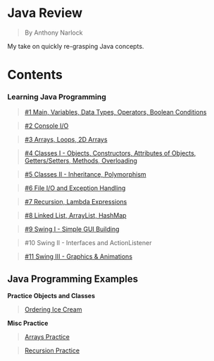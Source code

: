 # <b>Java Review</b>
> By Anthony Narlock

My take on quickly re-grasping Java concepts.

# <b>Contents</b>

### <b>Learning Java Programming</b>
> [#1 Main, Variables, Data Types, Operators, Boolean Conditions](https://github.com/narlock/java-archive/blob/main/Java%20Review/Learn%20Java%20Programming/Variables.java)

> [#2 Console I/O](https://github.com/narlock/java-archive/blob/main/Java%20Review/Learn%20Java%20Programming/ConsoleIO.java)

> [#3 Arrays, Loops, 2D Arrays](https://github.com/narlock/java-archive/blob/main/Java%20Review/Learn%20Java%20Programming/Arrays.java)

> [#4 Classes I - Objects, Constructors, Attributes of Objects, Getters/Setters, Methods, Overloading](https://github.com/narlock/java-archive/blob/main/Java%20Review/Learn%20Java%20Programming/Classes.java)

> [#5 Classes II - Inheritance, Polymorphism](https://github.com/narlock/java-archive/tree/main/Java%20Review/Learn%20Java%20Programming/Inheritance/src/Inheritance)

> [#6 File I/O and Exception Handling](https://github.com/narlock/java-archive/tree/main/Java%20Review/Learn%20Java%20Programming/FileIOTest)

> [#7 Recursion, Lambda Expressions](https://github.com/narlock/java-archive/blob/main/Java%20Review/Learn%20Java%20Programming/Recursion.java)

> [#8 Linked List, ArrayList, HashMap](https://github.com/narlock/java-archive/blob/main/Java%20Review/Learn%20Java%20Programming/Lists.java)

> [#9 Swing I - Simple GUI Building](https://github.com/narlock/java-archive/tree/main/Java%20Review/Learn%20Java%20Programming/Swing%20I/src)

> #10 Swing II - Interfaces and ActionListener

> [#11 Swing III - Graphics & Animations](https://github.com/narlock/java-archive/tree/main/Java%20Review/Learn%20Java%20Programming/Swing%20III/src)

## <b>Java Programming Examples</b>

<b>Practice Objects and Classes</b>

> [Ordering Ice Cream](https://github.com/narlock/java-archive/tree/main/Java%20Review/Practice%20Materials/Practice%20Objects%20and%20Classes/IceCream/src)

<b>Misc Practice</b>

> [Arrays Practice](https://github.com/narlock/java-archive/blob/main/Java%20Review/Practice%20Materials/ArraysPractice.java)

> [Recursion Practice](https://github.com/narlock/java-archive/blob/main/Java%20Review/Practice%20Materials/RecursionPractice.java)


